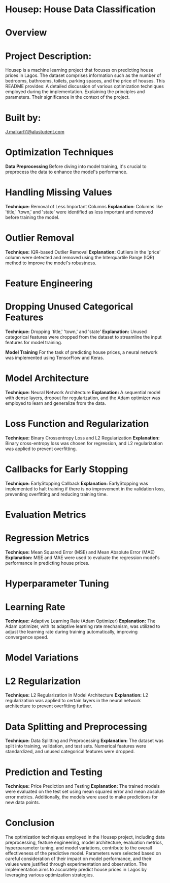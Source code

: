 # Housep: House Data Classification

# Overview

# Project Description: 
Housep is a machine learning project that focuses on predicting house prices in Lagos. The dataset comprises information such as the number of bedrooms, bathrooms, toilets, parking spaces, and the price of houses. This README provides:
A detailed discussion of various optimization techniques employed during the implementation.
Explaining the principles and parameters.
Their significance in the context of the project.

# Built by:
J.maikarfi1@alustudent.com

# Optimization Techniques
**Data Preprocessing**
Before diving into model training, it's crucial to preprocess the data to enhance the model's performance.

# Handling Missing Values
**Technique:** Removal of Less Important Columns
**Explanation**: Columns like 'title,' 'town,' and 'state' were identified as less important and removed before training the model.

# Outlier Removal
**Technique:** IQR-based Outlier Removal
**Explanation:** Outliers in the 'price' column were detected and removed using the Interquartile Range (IQR) method to improve the model's robustness.

# Feature Engineering

# Dropping Unused Categorical Features

**Technique:** Dropping 'title,' 'town,' and 'state'
**Explanation:** Unused categorical features were dropped from the dataset to streamline the input features for model training.

**Model Training**
For the task of predicting house prices, a neural network was implemented using TensorFlow and Keras.

# Model Architecture

**Technique:** Neural Network Architecture
**Explanation:** A sequential model with dense layers, dropout for regularization, and the Adam optimizer was employed to learn and generalize from the data.

# Loss Function and Regularization

**Technique:** Binary Crossentropy Loss and L2 Regularization
**Explanation:** Binary cross-entropy loss was chosen for regression, and L2 regularization was applied to prevent overfitting.

# Callbacks for Early Stopping

**Technique:** EarlyStopping Callback
**Explanation:** EarlyStopping was implemented to halt training if there is no improvement in the validation loss, preventing overfitting and reducing training time.

# Evaluation Metrics

# Regression Metrics
**Technique:** Mean Squared Error (MSE) and Mean Absolute Error (MAE)
**Explanation:** MSE and MAE were used to evaluate the regression model's performance in predicting house prices.

# Hyperparameter Tuning

# Learning Rate
**Technique:** Adaptive Learning Rate (Adam Optimizer)
**Explanation:** The Adam optimizer, with its adaptive learning rate mechanism, was utilized to adjust the learning rate during training automatically, improving convergence speed.

# Model Variations

# L2 Regularization
**Technique:** L2 Regularization in Model Architecture
**Explanation:** L2 regularization was applied to certain layers in the neural network architecture to prevent overfitting further.

# Data Splitting and Preprocessing
**Technique:** Data Splitting and Preprocessing
**Explanation:** The dataset was split into training, validation, and test sets. Numerical features were standardized, and unused categorical features were dropped.

# Prediction and Testing
**Technique:** Price Prediction and Testing
**Explanation:** The trained models were evaluated on the test set using mean squared error and mean absolute error metrics. Additionally, the models were used to make predictions for new data points.

# Conclusion
The optimization techniques employed in the Housep project, including data preprocessing, feature engineering, model architecture, evaluation metrics, hyperparameter tuning, and model variations, contribute to the overall effectiveness of the predictive model. Parameters were selected based on careful consideration of their impact on model performance, and their values were justified through experimentation and observation. The implementation aims to accurately predict house prices in Lagos by leveraging various optimization strategies.
